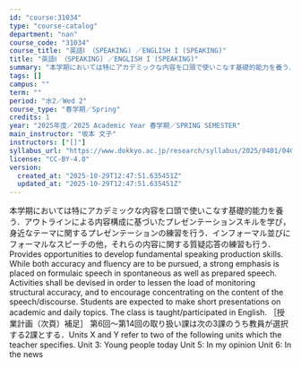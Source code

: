 ```yaml
---
id: "course:31034"
type: "course-catalog"
department: "nan"
course_code: "31034"
course_title: "英語Ⅰ （SPEAKING) ／ENGLISH I (SPEAKING)"
title: "英語Ⅰ （SPEAKING) ／ENGLISH I (SPEAKING)"
summary: "本学期においては特にアカデミックな内容を口頭で使いこなす基礎的能力を養う．アウトラインによる内容構成に基づいたプレゼンテーションスキルを学び，身近なテーマに関するプレゼンテーションの練習を行う．インフォーマル並びにフォーマルなスピーチの他，…"
tags: []
campus: ""
term: ""
period: "水2／Wed 2"
course_type: "春学期／Spring"
credits: 1
year: "2025年度／2025 Academic Year 春学期／SPRING SEMESTER"
main_instructor: "坂本 文子"
instructors: ["[]"]
syllabus_url: "https://www.dokkyo.ac.jp/research/syllabus/2025/0401/0401_31034_ja_JP.html"
license: "CC-BY-4.0"
version:
  created_at: "2025-10-29T12:47:51.635451Z"
  updated_at: "2025-10-29T12:47:51.635451Z"
---
```

本学期においては特にアカデミックな内容を口頭で使いこなす基礎的能力を養う．アウトラインによる内容構成に基づいたプレゼンテーションスキルを学び，身近なテーマに関するプレゼンテーションの練習を行う．インフォーマル並びにフォーマルなスピーチの他，それらの内容に関する質疑応答の練習も行う．Provides opportunities to develop fundamental speaking production skills. While both accuracy and fluency are to be pursued, a strong emphasis is placed on formulaic speech in spontaneous as well as prepared speech. Activities shall be devised in order to lessen the load of monitoring structural accuracy, and to encourage concentrating on the content of the speech/discourse. Students are expected to make short presentations on academic and daily topics. The class is taught/participated in English. ［授業計画（次頁）補足］ 第6回〜第14回の取り扱い課は次の3課のうち教員が選択する2課とする．Units X and Y refer to two of the following units which the teacher specifies. Unit 3: Young people today Unit 5: In my opinion Unit 6: In the news
